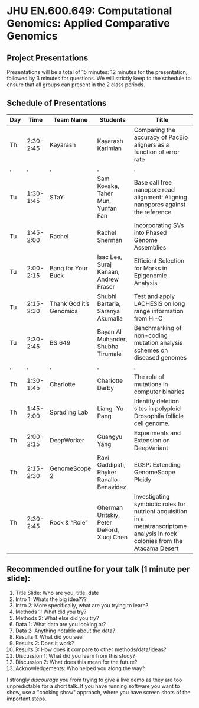 # JHU EN.600.649: Computational Genomics: Applied Comparative Genomics
## Project Presentations

Presentations will be a total of 15 minutes: 12 minutes for the presentation, followed by 3 minutes for questions. We will strictly keep to the schedule to ensure that all groups can present in the 2 class periods. 

## Schedule of Presentations

Day | Time      | Team Name               | Students                                   | Title 
----|-----------|-------------------------|--------------------------------------------|---------------------------------------------------------------------
Th  | 2:30-2:45 | Kayarash                | Kayarash Karimian                          | Comparing the accuracy of PacBio aligners as a function of error rate
 .  |     .     |            .            |                       .                    |                              .
Tu  | 1:30-1:45 | STaY                    | Sam Kovaka, Taher Mun, Yunfan Fan          | Base call free nanopore read alignment: Aligning nanopores against the reference
Tu  | 1:45-2:00 | Rachel                  |	Rachel Sherman                             | Incorporating SVs into Phased Genome Assemblies
Tu  | 2:00-2:15 | Bang for Your Buck      | Isac Lee, Suraj Kanaan, Andrew Fraser      | Efficient Selection for Marks in Epigenomic Analysis
Tu  | 2:15-2:30 | Thank God it’s Genomics	| Shubhi Bartaria, Saranya Akumalla          | Test and apply LACHESIS on long range information from Hi-C
Tu  | 2:30-2:45 | BS 649                  | Bayan Al Muhander, Shubha Tirumale         | Benchmarking of non-coding mutation analysis schemes on diseased genomes
 .  |     .     |            .            |                       .                    |                              .
Th  | 1:30-1:45 | Charlotte               | Charlotte Darby                            | The role of mutations in computer binaries
Th  | 1:45-2:00 | Spradling Lab          	| Liang-Yu Pang                              | Identify deletion sites in polyploid Drosophila follicle cell genome.
Th  | 2:00-2:15 | DeepWorker              | Guangyu Yang                               | Experiments and Extension on DeepVariant
Th  | 2:15-2:30 | GenomeScope 2           | Ravi Gaddipati, Rhyker Ranallo-Benavidez   | EGSP: Extending GenomeScope Ploidy
Th  | 2:30-2:45 | Rock & “Role”          	| Gherman Uritskiy, Peter DeFord, Xiuqi Chen | Investigating symbiotic roles for nutrient acquisition in a metatranscriptome analysis in rock colonies from the Atacama Desert
    

## Recommended outline for your talk (1 minute per slide):

1. Title Slide: Who are you, title, date
2. Intro 1: Whats the big idea???
3. Intro 2: More specifically, what are you trying to learn?
4. Methods 1: What did you try?
5. Methods 2: What else did you try?
6. Data 1: What data are you looking at?
7. Data 2: Anything notable about the data?
8. Results 1: What did you see!
9. Results 2: Does it work?
10. Results 3: How does it compare to other methods/data/ideas?
11. Discussion 1: What did you learn from this study?
12. Discussion 2: What does this mean for the future?
13. Acknowledgements: Who helped you along the way?

I strongly *discourage* you from trying to give a live demo as they are too unpredictable for a short talk. If you have running software you want to show, use a "cooking show" approach, where you have screen shots of the important steps.    
    

